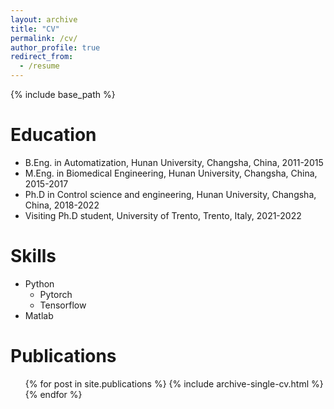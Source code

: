 ```yaml
---
layout: archive
title: "CV"
permalink: /cv/
author_profile: true
redirect_from:
  - /resume
---
```


{% include base_path %}

Education
======
* B.Eng. in Automatization, Hunan University, Changsha, China, 2011-2015
* M.Eng. in Biomedical Engineering, Hunan University, Changsha, China, 2015-2017
* Ph.D in Control science and engineering, Hunan University, Changsha, China, 2018-2022
* Visiting Ph.D student, University of Trento, Trento, Italy, 2021-2022

  
Skills
======
* Python
  * Pytorch
  * Tensorflow
* Matlab

Publications
======
  <ul>{% for post in site.publications %}
    {% include archive-single-cv.html %}
  {% endfor %}</ul>
  
